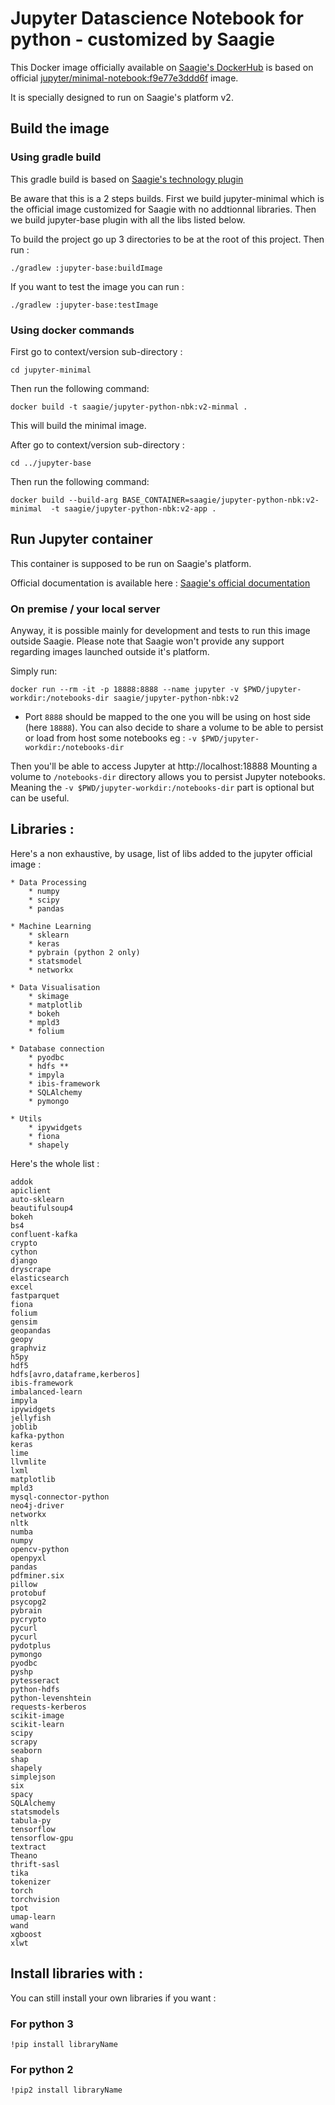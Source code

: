 # Jupyter Datascience Notebook for python - customized by Saagie
                                         
This Docker image officially available on [Saagie's DockerHub](https://hub.docker.com/r/saagie/jupyter-python-nbk) is based on official [jupyter/minimal-notebook:f9e77e3ddd6f](https://hub.docker.com/r/jupyter/minimal-notebook/) image.
                                         
It is specially designed to run on Saagie's platform v2.

## Build the image

### Using gradle build 

This gradle build is based on [Saagie's technology plugin](https://github.com/saagie/technologies-plugin) 

Be aware that this is a 2 steps builds. First we build jupyter-minimal which is the official image customized for Saagie with no addtionnal libraries. Then we build jupyter-base plugin with all the libs listed below.

To build the project go up 3 directories to be at the root of this project.
Then run :

```
./gradlew :jupyter-base:buildImage
```

If you want to test the image you can run :
```
./gradlew :jupyter-base:testImage
```

### Using docker commands

First go to context/version sub-directory :

```
cd jupyter-minimal
```

Then run the following command:
```
docker build -t saagie/jupyter-python-nbk:v2-minmal .
```
This will build the minimal image.

After go to context/version sub-directory :

```
cd ../jupyter-base
```

Then run the following command:
```
docker build --build-arg BASE_CONTAINER=saagie/jupyter-python-nbk:v2-minimal  -t saagie/jupyter-python-nbk:v2-app .
```

     
## Run Jupyter container

This container is supposed to be run on Saagie's platform.

Official documentation is available here : [Saagie's official documentation](https://docs.saagie.io/product/latest/sdk/index.html)

### On premise / your local server

Anyway, it is possible mainly for development and tests to run this image outside Saagie.
Please note that Saagie won't provide any support regarding images launched outside it's platform.

Simply run: 
```
docker run --rm -it -p 18888:8888 --name jupyter -v $PWD/jupyter-workdir:/notebooks-dir saagie/jupyter-python-nbk:v2
```
 - Port `8888` should be mapped to the one you will be using on host side (here `18888`).
You can also decide to share a volume to be able to persist or load from host some notebooks eg :
  `-v $PWD/jupyter-workdir:/notebooks-dir`

Then you'll be able to access Jupyter at http://localhost:18888 
Mounting a volume to `/notebooks-dir` directory allows you to persist Jupyter notebooks. Meaning the `-v $PWD/jupyter-workdir:/notebooks-dir` part is optional but can be useful.

 
## Libraries :
Here's a non exhaustive, by usage, list of libs added to the jupyter official image  : 

	* Data Processing
		* numpy
    	* scipy
		* pandas

	* Machine Learning
    	* sklearn
		* keras
    	* pybrain (python 2 only)
    	* statsmodel
		* networkx

	* Data Visualisation
		* skimage
		* matplotlib
    	* bokeh
    	* mpld3
    	* folium

	* Database connection
		* pyodbc
    	* hdfs **
		* impyla
		* ibis-framework
		* SQLAlchemy
		* pymongo

	* Utils
    	* ipywidgets
		* fiona
 		* shapely

Here's the whole list :

    addok
    apiclient
    auto-sklearn
    beautifulsoup4
    bokeh
    bs4
    confluent-kafka
    crypto
    cython
    django
    dryscrape
    elasticsearch
    excel
    fastparquet
    fiona
    folium
    gensim
    geopandas
    geopy
    graphviz
    h5py
    hdf5
    hdfs[avro,dataframe,kerberos]
    ibis-framework
    imbalanced-learn
    impyla
    ipywidgets
    jellyfish
    joblib
    kafka-python
    keras
    lime
    llvmlite
    lxml
    matplotlib
    mpld3
    mysql-connector-python
    neo4j-driver
    networkx
    nltk
    numba
    numpy
    opencv-python
    openpyxl
    pandas
    pdfminer.six
    pillow
    protobuf
    psycopg2
    pybrain
    pycrypto
    pycurl
    pycurl
    pydotplus
    pymongo
    pyodbc
    pyshp
    pytesseract
    python-hdfs
    python-levenshtein
    requests-kerberos
    scikit-image
    scikit-learn
    scipy
    scrapy
    seaborn
    shap
    shapely
    simplejson
    six
    spacy
    SQLAlchemy
    statsmodels
    tabula-py
    tensorflow
    tensorflow-gpu
    textract
    Theano
    thrift-sasl
    tika
    tokenizer
    torch
    torchvision
    tpot
    umap-learn
    wand
    xgboost
    xlwt


## Install libraries with :

You can still install your own libraries if you want : 

### For python 3
	!pip install libraryName

### For python 2
	!pip2 install libraryName

